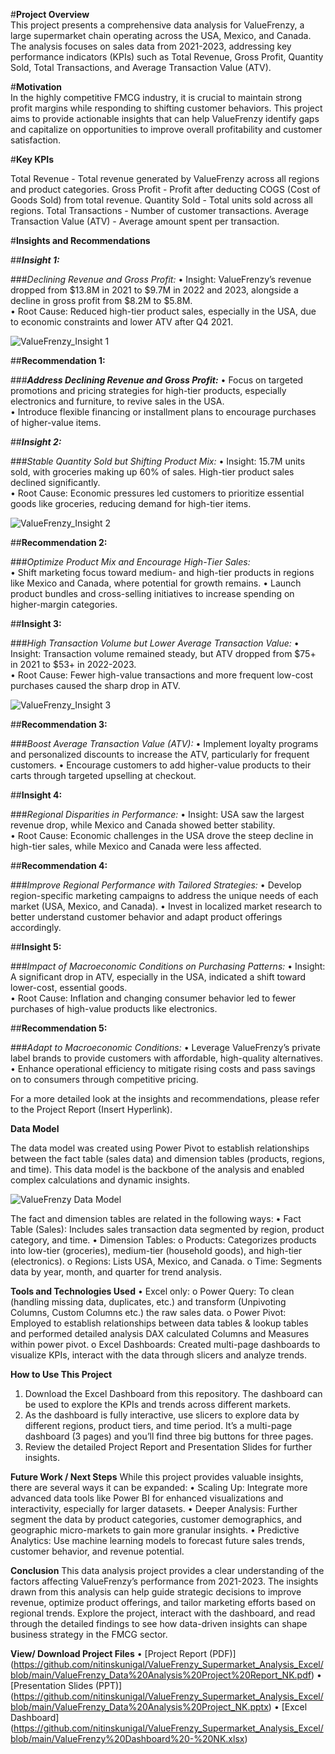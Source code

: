 #**Project Overview**  
This project presents a comprehensive data analysis for ValueFrenzy, a large supermarket chain operating across the USA, Mexico, and Canada. The analysis focuses on sales data from 2021-2023, addressing key performance indicators (KPIs) such as Total Revenue, Gross Profit, Quantity Sold, Total Transactions, and Average Transaction Value (ATV).

#**Motivation**  
In the highly competitive FMCG industry, it is crucial to maintain strong profit margins while responding to shifting customer behaviors. This project aims to provide actionable insights that can help ValueFrenzy identify gaps and capitalize on opportunities to improve overall profitability and customer satisfaction.

#**Key KPIs**

Total Revenue - Total revenue generated by ValueFrenzy across all regions and product categories.
Gross Profit - Profit after deducting COGS (Cost of Goods Sold) from total revenue.
Quantity Sold - Total units sold across all regions.
Total Transactions - Number of customer transactions.
Average Transaction Value (ATV) - Average amount spent per transaction.

#**Insights and Recommendations**

##***Insight 1:***

###*Declining Revenue and Gross Profit:*
•	Insight: ValueFrenzy’s revenue dropped from $13.8M in 2021 to $9.7M in 2022 and 2023, alongside a decline in gross profit from $8.2M to $5.8M.  
•	Root Cause: Reduced high-tier product sales, especially in the USA, due to economic constraints and lower ATV after Q4 2021.

![ValueFrenzy_Insight 1](https://github.com/user-attachments/assets/a8990e20-1417-4340-90db-34e3f75c1e55)
 
##**Recommendation 1:**

###***Address Declining Revenue and Gross Profit:***
•	Focus on targeted promotions and pricing strategies for high-tier products, especially electronics and furniture, to revive sales in the USA.  
•	Introduce flexible financing or installment plans to encourage purchases of higher-value items.  

##***Insight 2:***

###*Stable Quantity Sold but Shifting Product Mix:*
•	Insight: 15.7M units sold, with groceries making up 60% of sales. High-tier product sales declined significantly.  
•	Root Cause: Economic pressures led customers to prioritize essential goods like groceries, reducing demand for high-tier items.

![ValueFrenzy_Insight 2](https://github.com/user-attachments/assets/ab8291ee-8778-457a-9bfa-7bfaba42f712)
 
##**Recommendation 2:**

###*Optimize Product Mix and Encourage High-Tier Sales:*  
•	Shift marketing focus toward medium- and high-tier products in regions like Mexico and Canada, where potential for growth remains.
•	Launch product bundles and cross-selling initiatives to increase spending on higher-margin categories.

##**Insight 3:**

###*High Transaction Volume but Lower Average Transaction Value:*
•	Insight: Transaction volume remained steady, but ATV dropped from $75+ in 2021 to $53+ in 2022-2023.  
•	Root Cause: Fewer high-value transactions and more frequent low-cost purchases caused the sharp drop in ATV.

![ValueFrenzy_Insight 3](https://github.com/user-attachments/assets/cbd3a45d-191a-4090-b9ba-bd3783b8c706)
 
##**Recommendation 3:**

###*Boost Average Transaction Value (ATV):*
•	Implement loyalty programs and personalized discounts to increase the ATV, particularly for frequent customers.
•	Encourage customers to add higher-value products to their carts through targeted upselling at checkout.

##**Insight 4:**

###*Regional Disparities in Performance:*
•	Insight: USA saw the largest revenue drop, while Mexico and Canada showed better stability.  
•	Root Cause: Economic challenges in the USA drove the steep decline in high-tier sales, while Mexico and Canada were less affected.

##**Recommendation 4:**

###*Improve Regional Performance with Tailored Strategies:*
•	Develop region-specific marketing campaigns to address the unique needs of each market (USA, Mexico, and Canada).
•	Invest in localized market research to better understand customer behavior and adapt product offerings accordingly.

##**Insight 5:**

###*Impact of Macroeconomic Conditions on Purchasing Patterns:*
•	Insight: A significant drop in ATV, especially in the USA, indicated a shift toward lower-cost, essential goods.  
•	Root Cause: Inflation and changing consumer behavior led to fewer purchases of high-value products like electronics.

##**Recommendation 5:**

###*Adapt to Macroeconomic Conditions:*
•	Leverage ValueFrenzy’s private label brands to provide customers with affordable, high-quality alternatives.
•	Enhance operational efficiency to mitigate rising costs and pass savings on to consumers through competitive pricing.

For a more detailed look at the insights and recommendations, please refer to the Project Report (Insert Hyperlink).

**Data Model**

The data model was created using Power Pivot to establish relationships between the fact table (sales data) and dimension tables (products, regions, and time). This data model is the backbone of the analysis and enabled complex calculations and dynamic insights.

![ValueFrenzy Data Model](https://github.com/user-attachments/assets/f95401f3-dde9-4cc9-a792-837262b9d0c0)
 
The fact and dimension tables are related in the following ways:
•	Fact Table (Sales): Includes sales transaction data segmented by region, product category, and time.
•	Dimension Tables: 
o	Products: Categorizes products into low-tier (groceries), medium-tier (household goods), and high-tier (electronics).
o	Regions: Lists USA, Mexico, and Canada.
o	Time: Segments data by year, month, and quarter for trend analysis.

**Tools and Technologies Used**
•	Excel only: 
o	Power Query: To clean (handling missing data, duplicates, etc.) and transform (Unpivoting Columns, Custom Columns etc.) the raw sales data.
o	Power Pivot: Employed to establish relationships between data tables & lookup tables and performed detailed analysis DAX calculated Columns and Measures within power pivot. 
o	Excel Dashboards: Created multi-page dashboards to visualize KPIs, interact with the data through slicers and analyze trends.

**How to Use This Project**
1.	Download the Excel Dashboard from this repository. The dashboard can be used to explore the KPIs and trends across different markets.
2.	As the dashboard is fully interactive, use slicers to explore data by different regions, product tiers, and time period. It’s a multi-page dashboard (3 pages) and you’ll find three big buttons for three pages.
3.	Review the detailed Project Report and Presentation Slides for further insights.

**Future Work / Next Steps**
While this project provides valuable insights, there are several ways it can be expanded:
•	Scaling Up: Integrate more advanced data tools like Power BI for enhanced visualizations and interactivity, especially for larger datasets.
•	Deeper Analysis: Further segment the data by product categories, customer demographics, and geographic micro-markets to gain more granular insights.
•	Predictive Analytics: Use machine learning models to forecast future sales trends, customer behavior, and revenue potential.

**Conclusion**
This data analysis project provides a clear understanding of the factors affecting ValueFrenzy’s performance from 2021-2023. The insights drawn from this analysis can help guide strategic decisions to improve revenue, optimize product offerings, and tailor marketing efforts based on regional trends.
Explore the project, interact with the dashboard, and read through the detailed findings to see how data-driven insights can shape business strategy in the FMCG sector.

**View/ Download Project Files**
•	[Project Report (PDF)] (https://github.com/nitinskunigal/ValueFrenzy_Supermarket_Analysis_Excel/blob/main/ValueFrenzy_Data%20Analysis%20Project%20Report_NK.pdf)
•	[Presentation Slides (PPT)] (https://github.com/nitinskunigal/ValueFrenzy_Supermarket_Analysis_Excel/blob/main/ValueFrenzy_Data%20Analysis%20Project_NK.pptx)
•	[Excel Dashboard] (https://github.com/nitinskunigal/ValueFrenzy_Supermarket_Analysis_Excel/blob/main/ValueFrenzy%20Dashboard%20-%20NK.xlsx)
